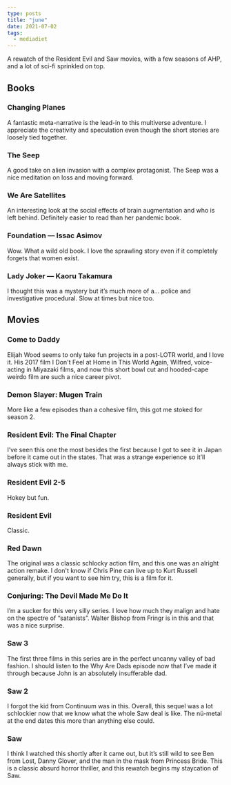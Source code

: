 ```yaml
---
type: posts
title: "june"
date: 2021-07-02
tags:
  - mediadiet
---
```


A rewatch of the Resident Evil and Saw movies, with a few seasons of AHP, and a lot of sci-fi sprinkled on top. 

<!--more-->

## Books

### Changing Planes

A fantastic meta-narrative is the lead-in to this multiverse adventure. I appreciate the creativity and speculation even though the short stories are loosely tied together.

### The Seep

A good take on alien invasion with a complex protagonist. The Seep was a nice meditation on loss and moving forward.

### We Are Satellites

An interesting look at the social effects of brain augmentation and who is left behind. Definitely easier to read than her pandemic book.

### Foundation — Issac Asimov 

Wow. What a wild old book. I love the sprawling story even if it completely forgets that women exist.

### Lady Joker — Kaoru Takamura

I thought this was a mystery but it’s much more of a… police and investigative procedural. Slow at times but nice too.

## Movies

### Come to Daddy

Elijah Wood seems to only take fun projects in a post-LOTR world, and I love it. His 2017 film I Don't Feel at Home in This World Again, Wilfred, voice-acting in Miyazaki films, and now this short bowl cut and hooded-cape weirdo film are such a nice career pivot.

### Demon Slayer: Mugen Train

More like a few episodes than a cohesive film, this got me stoked for season 2.

### Resident Evil: The Final Chapter

I’ve seen this one the most besides the first because I got to see it in Japan before it came out in the states. That was a strange experience so it’ll always stick with me. 

### Resident Evil 2-5

Hokey but fun.

### Resident Evil

Classic.

### Red Dawn

The original was a classic schlocky action film, and this one was an alright action remake. I don't know if Chris Pine can live up to Kurt Russell generally, but if you want to see him try, this is a film for it.

### Conjuring: The Devil Made Me Do It

I’m a sucker for this very silly series. I love how much they malign and hate on the spectre of “satanists”. Walter Bishop from Fringr is in this and that was a nice surprise. 

### Saw 3

The first three films in this series are in the perfect uncanny valley of bad fashion. I should listen to the Why Are Dads episode now that I’ve made it through because John is an absolutely insufferable dad.

### Saw 2

I forgot the kid from Continuum was in this. Overall, this sequel was a lot schlockier now that we know what the whole Saw deal is like. The nü-metal at the end dates this more than anything else could.

### Saw

I think I watched this shortly after it came out, but it’s still wild to see Ben from Lost, Danny Glover, and the man in the mask from Princess Bride. This is a classic absurd horror thriller, and this rewatch begins my staycation of Saw.
